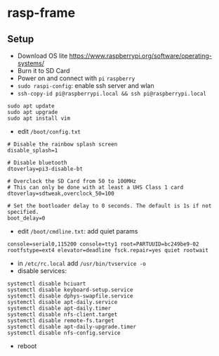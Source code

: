 # rasp-frame

## Setup

- Download OS lite https://www.raspberrypi.org/software/operating-systems/ 
- Burn it to SD Card
- Power on and connect with `pi` `raspberry`
- `sudo raspi-config`: enable ssh server and wlan
- `ssh-copy-id pi@raspberrypi.local && ssh pi@raspberrypi.local` 
```
sudo apt update
sudo apt upgrade
sudo apt install vim
```

- edit `/boot/config.txt`
```
# Disable the rainbow splash screen
disable_splash=1

# Disable bluetooth
dtoverlay=pi3-disable-bt
 
# Overclock the SD Card from 50 to 100MHz
# This can only be done with at least a UHS Class 1 card
dtoverlay=sdtweak,overclock_50=100
 
# Set the bootloader delay to 0 seconds. The default is 1s if not specified.
boot_delay=0
```
- edit `/boot/cmdline.txt`: add quiet params
```
console=serial0,115200 console=tty1 root=PARTUUID=bc249be9-02 rootfstype=ext4 elevator=deadline fsck.repair=yes quiet rootwait
```
- in `/etc/rc.local` add `/usr/bin/tvservice -o`
- disable services:
```
systemctl disable hciuart
systemctl disable keyboard-setup.service
systemctl disable dphys-swapfile.service
systemctl disable apt-daily.service
systemctl disable apt-daily.timer
systemctl disable nfs-client.target
systemctl disable remote-fs.target
systemctl disable apt-daily-upgrade.timer
systemctl disable nfs-config.service
```
- reboot

